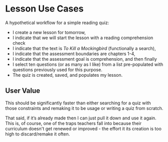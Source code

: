 # Lesson Use Cases

A hypothetical workflow for a simple reading quiz: 

- I create a new lesson for tomorrow,
- I indicate that we will start the lesson with a reading comprehension check
- I indicate that the text is *To Kill a Mockingbird* (functionally a search), 
- I indicate that the assessment boundaries are chapters 1-4, 
- I indicate that the assessment goal is comprehension, and then finally 
- I select ten questions (or as many as I like) from a list pre-populated with questions previously used for this purpose. 
- The quiz is created, saved, and populates my lesson. 

## User Value
This should be significantly faster than either searching for a quiz with those constraints and remaking it to be usage or writing a quiz from scratch. 

That said, if it’s already made then I can just pull it down and use it again. This is, of course, one of the traps teachers fall into because their curriculum doesn't get renewed or improved - the effort it its creation is too high to discard/remake it often.